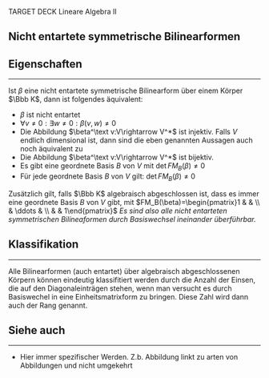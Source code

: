 
TARGET DECK
Lineare Algebra II

Nicht entartete symmetrische Bilinearformen
--
## Eigenschaften
***
Ist $\beta$ eine nicht entartete symmetrische Bilinearform über einem Körper $\Bbb K$, dann ist folgendes äquivalent:
- $\beta$ ist nicht entartet
- $\forall v\not=0:\exists w\not=0:\beta(v,w)\not=0$
- Die Abbildung $\beta^\text v:V\rightarrow V^*$ ist injektiv.
Falls $V$ endlich dimensional ist, dann sind die eben genannten Aussagen auch noch äquivalent zu
- Die Abbildung $\beta^\text v:V\rightarrow V^*$ ist bijektiv.
- Es gibt eine geordnete Basis $B$ von $V$ mit $\det FM_B(\beta)\not=0$
- Für jede geordnete Basis $B$ von $V$ gilt: $\det FM_B(\beta)\not=0$

 Zusätzlich gilt, falls $\Bbb K$ algebraisch abgeschlossen ist, dass es immer eine geordnete Basis $B$ von $V$  gibt, mit
 $FM_B(\beta)=\begin{pmatrix}1 & & \\ & \ddots & \\ & & 1\end{pmatrix}$
 *Es sind also alle nicht entarteten symmetrischen Bilineaformen durch Basiswechsel ineinander überführbar.*
## Klassifikation
***
Alle Bilinearformen (auch entartet) über algebraisch abgeschlossenen Körpern können eindeutig klassifitiert werden durch die Anzahl der Einsen, die auf den Diagonaleinträgen stehen, wenn man versucht es durch Basiswechel in eine Einheitsmatrixform zu bringen. Diese Zahl wird dann auch der Rang genannt.
## Siehe auch
***
* Hier immer spezifischer Werden. Z.b. Abbildung linkt zu arten von Abbildungen und nicht umgekehrt